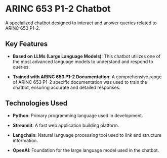 # ARINC 653 P1-2 Chatbot

A specialized chatbot designed to interact and answer queries related to ARINC 653 P1-2.

## Key Features

- **Based on LLMs (Large Language Models)**: This chatbot utilizes one of the most advanced language models to understand and respond to queries.
  
- **Trained with ARINC 653 P1-2 Documentation**: A comprehensive range of ARINC 653 P1-2 specific documentation was used to train the chatbot, ensuring accurate and detailed responses.

## Technologies Used

- **Python**: Primary programming language used in development.
  
- **Streamlit**: A fast web application building platform.
  
- **Langchain**: Natural language processing tool used to link and structure information.

- **OpenAI**: Foundation for the large language model used in the chatbot.
